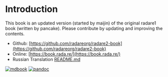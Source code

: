 # Introduction

This book is an updated version (started by maijin) of the original
radare1 book (written by pancake). Please contribute by updating and
improving the contents.

* Github: [https://github.com/radareorg/radare2-book](https://github.com/radareorg/radare2-book)
* Online: [https://book.rada.re/](https://book.rada.re/)
* Russian Translation [README.md](ru/README.md)

[![mdbook](https://github.com/radareorg/radare2-book/actions/workflows/mdbook.yml/badge.svg)](https://github.com/radareorg/radare2-book/actions/workflows/mdbook.yml)
[![pandoc](https://github.com/radareorg/radare2-book/actions/workflows/pandoc.yml/badge.svg)](https://github.com/radareorg/radare2-book/actions/workflows/pandoc.yml)
